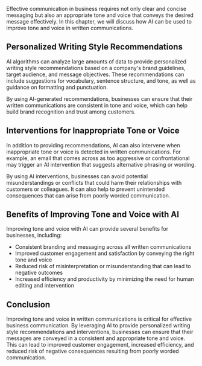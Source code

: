 
Effective communication in business requires not only clear and concise messaging but also an appropriate tone and voice that conveys the desired message effectively. In this chapter, we will discuss how AI can be used to improve tone and voice in written communications.

Personalized Writing Style Recommendations
------------------------------------------

AI algorithms can analyze large amounts of data to provide personalized writing style recommendations based on a company's brand guidelines, target audience, and message objectives. These recommendations can include suggestions for vocabulary, sentence structure, and tone, as well as guidance on formatting and punctuation.

By using AI-generated recommendations, businesses can ensure that their written communications are consistent in tone and voice, which can help build brand recognition and trust among customers.

Interventions for Inappropriate Tone or Voice
---------------------------------------------

In addition to providing recommendations, AI can also intervene when inappropriate tone or voice is detected in written communications. For example, an email that comes across as too aggressive or confrontational may trigger an AI intervention that suggests alternative phrasing or wording.

By using AI interventions, businesses can avoid potential misunderstandings or conflicts that could harm their relationships with customers or colleagues. It can also help to prevent unintended consequences that can arise from poorly worded communication.

Benefits of Improving Tone and Voice with AI
--------------------------------------------

Improving tone and voice with AI can provide several benefits for businesses, including:

* Consistent branding and messaging across all written communications
* Improved customer engagement and satisfaction by conveying the right tone and voice
* Reduced risk of misinterpretation or misunderstanding that can lead to negative outcomes
* Increased efficiency and productivity by minimizing the need for human editing and intervention

Conclusion
----------

Improving tone and voice in written communications is critical for effective business communication. By leveraging AI to provide personalized writing style recommendations and interventions, businesses can ensure that their messages are conveyed in a consistent and appropriate tone and voice. This can lead to improved customer engagement, increased efficiency, and reduced risk of negative consequences resulting from poorly worded communication.

